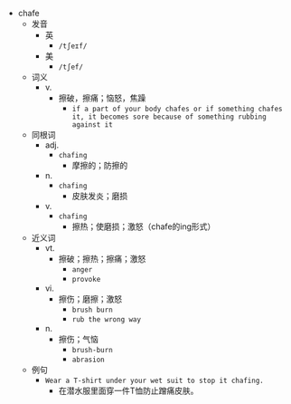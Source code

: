 - chafe
  - 发音
    - 英
      - `/tʃeɪf/`
    - 美
      - `/tʃef/`
  - 词义
    - v.
      - 擦破，擦痛；恼怒，焦躁
        - `if a part of your body chafes or if something chafes it, it becomes sore because of something rubbing against it`
  - 同根词
    - adj.
      - `chafing`
        - 摩擦的；防擦的
    - n.
      - `chafing`
        - 皮肤发炎；磨损
    - v.
      - `chafing`
        - 擦热；使磨损；激怒（chafe的ing形式）
  - 近义词
    - vt.
      - 擦破；擦热；擦痛；激怒
        - `anger`
        - `provoke`
    - vi.
      - 擦伤；磨擦；激怒
        - `brush burn`
        - `rub the wrong way`
    - n.
      - 擦伤；气恼
        - `brush-burn`
        - `abrasion`
  - 例句
    - `Wear a T-shirt under your wet suit to stop it chafing.`
      - 在潜水服里面穿一件T恤防止蹭痛皮肤。

